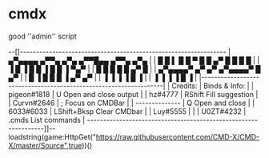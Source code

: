 # cmdx
good ''admin'' script

--[[----------------------------------------------------------------
|                ▄▀▄▄▄▄   ▄▀▀▄ ▄▀▄  ▄▀▀█▄▄   ▄▀▀▄  ▄▀▄             |
|               █ █    ▌ █  █ ▀  █ █ ▄▀   █ █    █   █             |
|              ▐ █      ▐  █    █ ▐ █    █ ▐     ▀▄▀               |
|                █        █    █    █    █      ▄▀ █               |
|               ▄▀▄▄▄▄▀ ▄▀   ▄▀    ▄▀▄▄▄▄▀     █  ▄▀               |
|              █     ▐  █    █    █     ▐    ▄▀  ▄▀                |
|              ▐        ▐    ▐    ▐         █    ▐                 |
|               ▐        ▐    ▐    ▐         █    ▐                |
|------------------------------------------------------------------|
|    Credits:    | Binds & Info:                                   |
|    pigeon#1818 | U                         Open and close output |
|        hz#4777 | RShift                          Fill suggestion |
|     Curvn#2646 | ;                               Focus on CMDBar |
| -------------- | Q                                Open and close |
|      6033#6033 | LShift+Bksp                        Clear CMDbar |
|       Luy#5555 |                                                 |
|      U0ZT#4232 | .cmds                             List commands |
----------------------------------------------------------------]]--
loadstring(game:HttpGet("https://raw.githubusercontent.com/CMD-X/CMD-X/master/Source",true))()
